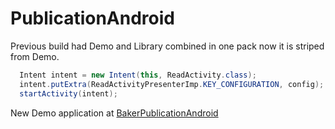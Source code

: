# PublicationAndroid
Previous build had Demo and Library combined in one pack now it is striped from Demo.

```java
  Intent intent = new Intent(this, ReadActivity.class);
  intent.putExtra(ReadActivityPresenterImp.KEY_CONFIGURATION, config);
  startActivity(intent);
``` 

New Demo application at [BakerPublicationAndroid](https://github.com/droideveloper/BakerPublicationAndroid)